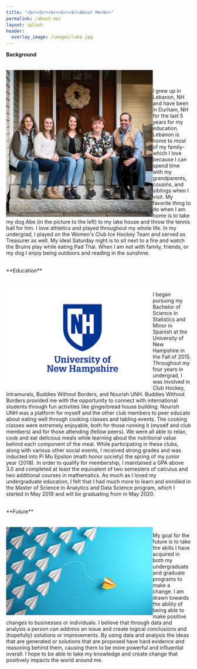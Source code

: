 ```yaml
---
title: "<br><br><br><br><br>About Me<br>"
permalink: /about-me/
layout: splash
header:
  overlay_image: /images/lake.jpg
---
```

**Background**
<br>
<br>
<br>
<img align="left" src="/images/frontsteps.JPG" width="400" style="float: left;" />
<br>
<br>
<p>
I grew up in Lebanon, NH and have been in Durham, NH for the last 5 years for my education. Lebanon is home to most of my family-     which I love because I can spend time with my grandparents, cousins, and siblings when I visit. My favorite thing to do when I am home  is to take my dog Abe (in the picture to the left) to my lake house and throw the tennis ball for him. I love athletics and played throughout my whole life. In my undergrad, I played on the Women's Club Ice Hockey Team and served as Treasurer as well. My ideal Saturday night is to sit next to a fire and watch the Bruins play while eating Pad Thai. When I am not with family, friends, or my dog I enjoy being outdoors and reading in the sunshine.
</p> 

<br>
**Education**
<br>
<br>
<br>
<img align="left" src="/images/unhlogo.png" width="400" style="float:left;" />
<p>
I began pursuing my Bachelor of Science in Statistics and Minor in Spanish at the University of New Hampshire in the Fall of 2015. Throughout my four years in undergrad, I was involved in Club Hockey, Intramurals, Buddies Without Borders, and Nourish UNH. Buddies Without Borders provided me with the opportunity to connect with international students through fun activities like gingerbread house building. Nourish UNH was a platform for myself and the other club members to peer educate about eating well through cooking classes and tabling events. The cooking classes were extremely enjoyable, both for those running it (myself and club members) and for those attending (fellow peers). We were all able to relax, cook and eat delicious meals while learning about the nutritional value behind each component of the meal. While participating in these clubs, along with various other social events, I received strong grades and was inducted into Pi Mu Epsilon (math honor society) the spring of my junior year (2018). In order to qualify for membership, I maintained a GPA above 3.0 and completed at least the equivalent of two semesters of calculus and two additional courses in mathematics. As much as I loved my undergraduate education, I felt that I had much more to learn and enrolled in the Master of Science in Analytics and Data Science program, which I started in May 2019 and will be graduating from in May 2020.
</p>

<br>
**Future**
<br>
<br>
<br>
<img align="left" src="/images/change.jpg" width="400" style="float:left;" />
<p>
My goal for the future is to take the skills I have acquired in both my undergraduate and graduate programs to make a change. I am drawn towards the ability of being able to make positive changes to businesses or individuals. I believe that through data and analysis a person can address an issue and create logical conclusions and (hopefully) solutions or improvements. By using data and analysis the ideas that are generated or solutions that are proposed have hard evidence and reasoning behind them, causing them to be more powerful and influential overall. I hope to be able to take my knowledge and create change that positively impacts the world around me.
</p>
